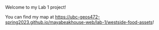 Welcome to my Lab 1 project!

You can find my map at https://ubc-geos472-spring2023.github.io/mayabeakhouse-web/lab-1/westside-food-assets!
